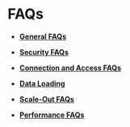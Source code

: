 # FAQs<a name="en-us_topic_0055368861"></a>

-   **[General FAQs](general-faqs.md)**  

-   **[Security FAQs](security-faqs.md)**  

-   **[Connection and Access FAQs](connection-and-access-faqs.md)**  

-   **[Data Loading](data-loading.md)**  

-   **[Scale-Out FAQs](scale-out-faqs.md)**  

-   **[Performance FAQs](performance-faqs.md)**  



